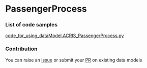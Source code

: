 # PassengerProcess

### List of code samples 

<!-- 50-List of code -->

<!-- [code entry](link) -->
[code_for_using_dataModel.ACRIS_PassengerProcess.py](https://github.com/smart-data-models/dataModel.ACRIS/blob/master/PassengerProcess/code/code_for_using_dataModel.ACRIS_PassengerProcess.py)


<!-- /50-List of code -->

### Contribution
You can raise an [issue](https://github.com/smart-data-models/dataModel.ACRIS/issues) or submit your [PR](https://github.com/smart-data-models/dataModel.ACRIS/pulls) on existing data models
